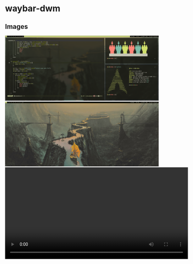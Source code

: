 # waybar-dwm

## Images

![1](assets/image1.png)
![2](assets/image2.png)
<video src="assets/a.mp4" controls width="600">
  Your browser does not support the video tag.
</video>
